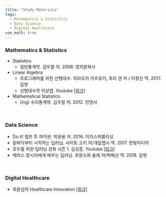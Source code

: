 ```yaml
---
title: "Study Materials"
tags:
  - Mathematics & Statistics
  - Data Science
  - Digital Healthcare
use_math: true
---
```


### Mathematics & Statistics
- Statistics
  - 일반통계학. 김우철 저. 2006. 영지문화사
- Linear Algebra
  - 프로그래머를 위한 선형대수. 히라오카 카즈유키, 호리 겐 저 / 이창신 역. 2017. 길벗
  - 선형대수학 이상엽. Youtube [[링크]](https://www.youtube.com/playlist?list=PL127T2Zu76FuVMq1UQnZv9SG-GFIdZfLg)
- Mathematical Statistics
  - (ing) 수리통계학. 김우철 저. 2012. 민영사  
<br>  
  
### Data Science
- Do it! 점프 투 파이썬. 박응용 저. 2016. 이지스퍼블리싱
- 밑바닥부터 시작하는 딥러닝. 사이토 고키 저/개앞맵시 역. 2017. 한빛미디어
- 모두를 위한 딥러닝 강좌 시즌 1. 김성훈. Youtube [[링크]](https://www.youtube.com/playlist?list=PLlMkM4tgfjnLSOjrEJN31gZATbcj_MpUm)
- 케라스 창시자에게 배우는 딥러닝. 프랑소와 숄레 저/박해선 역. 2018. 길벗  
<br>  
  
### Digital Healthcare
- 최윤섭의 Healthcare Innovation [[링크]](http://www.yoonsupchoi.com/)

